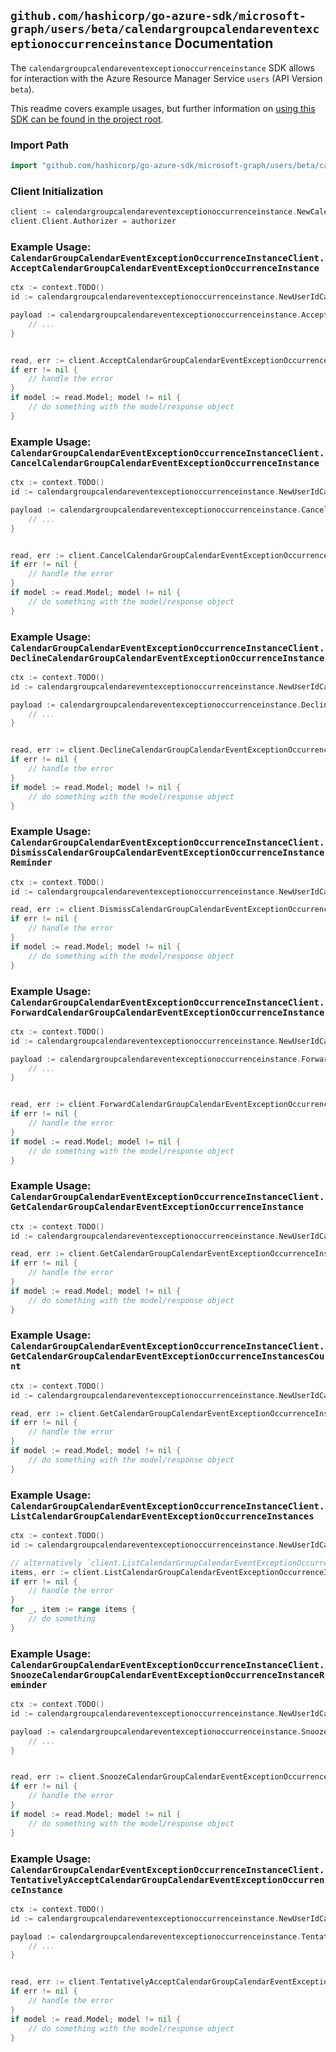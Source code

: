 
## `github.com/hashicorp/go-azure-sdk/microsoft-graph/users/beta/calendargroupcalendareventexceptionoccurrenceinstance` Documentation

The `calendargroupcalendareventexceptionoccurrenceinstance` SDK allows for interaction with the Azure Resource Manager Service `users` (API Version `beta`).

This readme covers example usages, but further information on [using this SDK can be found in the project root](https://github.com/hashicorp/go-azure-sdk/tree/main/docs).

### Import Path

```go
import "github.com/hashicorp/go-azure-sdk/microsoft-graph/users/beta/calendargroupcalendareventexceptionoccurrenceinstance"
```


### Client Initialization

```go
client := calendargroupcalendareventexceptionoccurrenceinstance.NewCalendarGroupCalendarEventExceptionOccurrenceInstanceClientWithBaseURI("https://management.azure.com")
client.Client.Authorizer = authorizer
```


### Example Usage: `CalendarGroupCalendarEventExceptionOccurrenceInstanceClient.AcceptCalendarGroupCalendarEventExceptionOccurrenceInstance`

```go
ctx := context.TODO()
id := calendargroupcalendareventexceptionoccurrenceinstance.NewUserIdCalendarGroupIdCalendarIdEventIdExceptionOccurrenceIdInstanceID("userIdValue", "calendarGroupIdValue", "calendarIdValue", "eventIdValue", "eventId1Value", "eventId2Value")

payload := calendargroupcalendareventexceptionoccurrenceinstance.AcceptCalendarGroupCalendarEventExceptionOccurrenceInstanceRequest{
	// ...
}


read, err := client.AcceptCalendarGroupCalendarEventExceptionOccurrenceInstance(ctx, id, payload)
if err != nil {
	// handle the error
}
if model := read.Model; model != nil {
	// do something with the model/response object
}
```


### Example Usage: `CalendarGroupCalendarEventExceptionOccurrenceInstanceClient.CancelCalendarGroupCalendarEventExceptionOccurrenceInstance`

```go
ctx := context.TODO()
id := calendargroupcalendareventexceptionoccurrenceinstance.NewUserIdCalendarGroupIdCalendarIdEventIdExceptionOccurrenceIdInstanceID("userIdValue", "calendarGroupIdValue", "calendarIdValue", "eventIdValue", "eventId1Value", "eventId2Value")

payload := calendargroupcalendareventexceptionoccurrenceinstance.CancelCalendarGroupCalendarEventExceptionOccurrenceInstanceRequest{
	// ...
}


read, err := client.CancelCalendarGroupCalendarEventExceptionOccurrenceInstance(ctx, id, payload)
if err != nil {
	// handle the error
}
if model := read.Model; model != nil {
	// do something with the model/response object
}
```


### Example Usage: `CalendarGroupCalendarEventExceptionOccurrenceInstanceClient.DeclineCalendarGroupCalendarEventExceptionOccurrenceInstance`

```go
ctx := context.TODO()
id := calendargroupcalendareventexceptionoccurrenceinstance.NewUserIdCalendarGroupIdCalendarIdEventIdExceptionOccurrenceIdInstanceID("userIdValue", "calendarGroupIdValue", "calendarIdValue", "eventIdValue", "eventId1Value", "eventId2Value")

payload := calendargroupcalendareventexceptionoccurrenceinstance.DeclineCalendarGroupCalendarEventExceptionOccurrenceInstanceRequest{
	// ...
}


read, err := client.DeclineCalendarGroupCalendarEventExceptionOccurrenceInstance(ctx, id, payload)
if err != nil {
	// handle the error
}
if model := read.Model; model != nil {
	// do something with the model/response object
}
```


### Example Usage: `CalendarGroupCalendarEventExceptionOccurrenceInstanceClient.DismissCalendarGroupCalendarEventExceptionOccurrenceInstanceReminder`

```go
ctx := context.TODO()
id := calendargroupcalendareventexceptionoccurrenceinstance.NewUserIdCalendarGroupIdCalendarIdEventIdExceptionOccurrenceIdInstanceID("userIdValue", "calendarGroupIdValue", "calendarIdValue", "eventIdValue", "eventId1Value", "eventId2Value")

read, err := client.DismissCalendarGroupCalendarEventExceptionOccurrenceInstanceReminder(ctx, id)
if err != nil {
	// handle the error
}
if model := read.Model; model != nil {
	// do something with the model/response object
}
```


### Example Usage: `CalendarGroupCalendarEventExceptionOccurrenceInstanceClient.ForwardCalendarGroupCalendarEventExceptionOccurrenceInstance`

```go
ctx := context.TODO()
id := calendargroupcalendareventexceptionoccurrenceinstance.NewUserIdCalendarGroupIdCalendarIdEventIdExceptionOccurrenceIdInstanceID("userIdValue", "calendarGroupIdValue", "calendarIdValue", "eventIdValue", "eventId1Value", "eventId2Value")

payload := calendargroupcalendareventexceptionoccurrenceinstance.ForwardCalendarGroupCalendarEventExceptionOccurrenceInstanceRequest{
	// ...
}


read, err := client.ForwardCalendarGroupCalendarEventExceptionOccurrenceInstance(ctx, id, payload)
if err != nil {
	// handle the error
}
if model := read.Model; model != nil {
	// do something with the model/response object
}
```


### Example Usage: `CalendarGroupCalendarEventExceptionOccurrenceInstanceClient.GetCalendarGroupCalendarEventExceptionOccurrenceInstance`

```go
ctx := context.TODO()
id := calendargroupcalendareventexceptionoccurrenceinstance.NewUserIdCalendarGroupIdCalendarIdEventIdExceptionOccurrenceIdInstanceID("userIdValue", "calendarGroupIdValue", "calendarIdValue", "eventIdValue", "eventId1Value", "eventId2Value")

read, err := client.GetCalendarGroupCalendarEventExceptionOccurrenceInstance(ctx, id, calendargroupcalendareventexceptionoccurrenceinstance.DefaultGetCalendarGroupCalendarEventExceptionOccurrenceInstanceOperationOptions())
if err != nil {
	// handle the error
}
if model := read.Model; model != nil {
	// do something with the model/response object
}
```


### Example Usage: `CalendarGroupCalendarEventExceptionOccurrenceInstanceClient.GetCalendarGroupCalendarEventExceptionOccurrenceInstancesCount`

```go
ctx := context.TODO()
id := calendargroupcalendareventexceptionoccurrenceinstance.NewUserIdCalendarGroupIdCalendarIdEventIdExceptionOccurrenceID("userIdValue", "calendarGroupIdValue", "calendarIdValue", "eventIdValue", "eventId1Value")

read, err := client.GetCalendarGroupCalendarEventExceptionOccurrenceInstancesCount(ctx, id, calendargroupcalendareventexceptionoccurrenceinstance.DefaultGetCalendarGroupCalendarEventExceptionOccurrenceInstancesCountOperationOptions())
if err != nil {
	// handle the error
}
if model := read.Model; model != nil {
	// do something with the model/response object
}
```


### Example Usage: `CalendarGroupCalendarEventExceptionOccurrenceInstanceClient.ListCalendarGroupCalendarEventExceptionOccurrenceInstances`

```go
ctx := context.TODO()
id := calendargroupcalendareventexceptionoccurrenceinstance.NewUserIdCalendarGroupIdCalendarIdEventIdExceptionOccurrenceID("userIdValue", "calendarGroupIdValue", "calendarIdValue", "eventIdValue", "eventId1Value")

// alternatively `client.ListCalendarGroupCalendarEventExceptionOccurrenceInstances(ctx, id, calendargroupcalendareventexceptionoccurrenceinstance.DefaultListCalendarGroupCalendarEventExceptionOccurrenceInstancesOperationOptions())` can be used to do batched pagination
items, err := client.ListCalendarGroupCalendarEventExceptionOccurrenceInstancesComplete(ctx, id, calendargroupcalendareventexceptionoccurrenceinstance.DefaultListCalendarGroupCalendarEventExceptionOccurrenceInstancesOperationOptions())
if err != nil {
	// handle the error
}
for _, item := range items {
	// do something
}
```


### Example Usage: `CalendarGroupCalendarEventExceptionOccurrenceInstanceClient.SnoozeCalendarGroupCalendarEventExceptionOccurrenceInstanceReminder`

```go
ctx := context.TODO()
id := calendargroupcalendareventexceptionoccurrenceinstance.NewUserIdCalendarGroupIdCalendarIdEventIdExceptionOccurrenceIdInstanceID("userIdValue", "calendarGroupIdValue", "calendarIdValue", "eventIdValue", "eventId1Value", "eventId2Value")

payload := calendargroupcalendareventexceptionoccurrenceinstance.SnoozeCalendarGroupCalendarEventExceptionOccurrenceInstanceReminderRequest{
	// ...
}


read, err := client.SnoozeCalendarGroupCalendarEventExceptionOccurrenceInstanceReminder(ctx, id, payload)
if err != nil {
	// handle the error
}
if model := read.Model; model != nil {
	// do something with the model/response object
}
```


### Example Usage: `CalendarGroupCalendarEventExceptionOccurrenceInstanceClient.TentativelyAcceptCalendarGroupCalendarEventExceptionOccurrenceInstance`

```go
ctx := context.TODO()
id := calendargroupcalendareventexceptionoccurrenceinstance.NewUserIdCalendarGroupIdCalendarIdEventIdExceptionOccurrenceIdInstanceID("userIdValue", "calendarGroupIdValue", "calendarIdValue", "eventIdValue", "eventId1Value", "eventId2Value")

payload := calendargroupcalendareventexceptionoccurrenceinstance.TentativelyAcceptCalendarGroupCalendarEventExceptionOccurrenceInstanceRequest{
	// ...
}


read, err := client.TentativelyAcceptCalendarGroupCalendarEventExceptionOccurrenceInstance(ctx, id, payload)
if err != nil {
	// handle the error
}
if model := read.Model; model != nil {
	// do something with the model/response object
}
```
